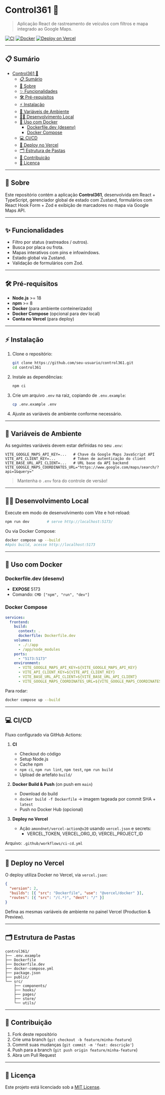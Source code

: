 # Control361 🚀

> Aplicação React de rastreamento de veículos com filtros e mapa integrado ao Google Maps.

[![CI](https://github.com/seu-usuario/control361/actions/workflows/ci-cd.yml/badge.svg)](https://github.com/seu-usuario/control361/actions/workflows/ci-cd.yml)
[![Docker](https://img.shields.io/badge/docker-ready-blue)](#docker)
[![Deploy on Vercel](https://vercel.com/button)](https://vercel.com/)

---

## 📋 Sumário

- [Control361 🚀](#control361-)
  - [📋 Sumário](#-sumário)
  - [🧐 Sobre](#-sobre)
  - [✨ Funcionalidades](#-funcionalidades)
  - [🛠️ Pré-requisitos](#️-pré-requisitos)
  - [⚡ Instalação](#-instalação)
  - [🔑 Variáveis de Ambiente](#-variáveis-de-ambiente)
  - [🧑‍💻 Desenvolvimento Local](#-desenvolvimento-local)
  - [🐳 Uso com Docker](#-uso-com-docker)
    - [Dockerfile.dev (desenv)](#dockerfiledev-desenv)
    - [Docker Compose](#docker-compose)
  - [💻 CI/CD](#-cicd)
  - [🚀 Deploy no Vercel](#-deploy-no-vercel)
  - [🗂️ Estrutura de Pastas](#️-estrutura-de-pastas)
  - [🤝 Contribuição](#-contribuição)
  - [📝 Licença](#-licença)

---

## 🧐 Sobre

Este repositório contém a aplicação **Control361**, desenvolvida em React + TypeScript, gerenciador global de estado com Zustand, formulários com React Hook Form + Zod e exibição de marcadores no mapa via Google Maps API.

---

## ✨ Funcionalidades

- Filtro por status (rastreados / outros).
- Busca por placa ou frota.
- Mapas interativos com pins e infowindows.
- Estado global via Zustand.
- Validação de formulários com Zod.

---

## 🛠️ Pré-requisitos

- **Node.js** >= 18
- **npm** >= 8
- **Docker** (para ambiente conteinerizado)
- **Docker Compose** (opcional para dev local)
- **Conta no Vercel** (para deploy)

---

## ⚡ Instalação

1. Clone o repositório:
   ```bash
   git clone https://github.com/seu-usuario/control361.git
   cd control361
   ```
2. Instale as dependências:
   ```bash
   npm ci
   ```
3. Crie um arquivo `.env` na raiz, copiando de `.env.example`:
   ```bash
   cp .env.example .env
   ```
4. Ajuste as variáveis de ambiente conforme necessário.

---

## 🔑 Variáveis de Ambiente

As seguintes variáveis devem estar definidas no seu `.env`:

```dotenv
VITE_GOOGLE_MAPS_API_KEY=...   # Chave da Google Maps JavaScript API
VITE_API_CLIENT_KEY=...        # Token de autenticação do client
VITE_BASE_URL_API_CLIENT=...   # URL base da API backend
VITE_GOOGLE_MAPS_COORDINATES_URL="https://www.google.com/maps/search/?api=1&query="
```

> Mantenha o `.env` fora do controle de versão!

---

## 🧑‍💻 Desenvolvimento Local

Execute em modo de desenvolvimento com Vite e hot-reload:

```bash
npm run dev        # serve http://localhost:5173/
```

Ou via Docker Compose:

```bash
docker compose up --build
#Após build, acesse http://localhost:5173
```

---

## 🐳 Uso com Docker

### Dockerfile.dev (desenv)

- **EXPOSE** 5173
- Comando: `CMD ["npm", "run", "dev"]`

### Docker Compose

```yaml
services:
  frontend:
    build:
      context: .
      dockerfile: Dockerfile.dev
    volumes:
      - ./:/app
      - /app/node_modules
    ports:
      - "5173:5173"
    environment:
      - VITE_GOOGLE_MAPS_API_KEY=${VITE_GOOGLE_MAPS_API_KEY}
      - VITE_API_CLIENT_KEY=${VITE_API_CLIENT_KEY}
      - VITE_BASE_URL_API_CLIENT=${VITE_BASE_URL_API_CLIENT}
      - VITE_GOOGLE_MAPS_COORDINATES_URL=${VITE_GOOGLE_MAPS_COORDINATES_URL}
```

Para rodar:

```bash
docker compose up --build
```

---

## 💻 CI/CD

Fluxo configurado via GitHub Actions:

1. **CI**

   - Checkout do código
   - Setup Node.js
   - Cache npm
   - `npm ci`, `npm run lint`, `npm test`, `npm run build`
   - Upload de artefato `build/`

2. **Docker Build & Push** (on push em `main`)

   - Download do build
   - `docker build -f Dockerfile` → imagem tageada por commit SHA + `latest`
   - Push no Docker Hub (opcional)

3. **Deploy no Vercel**
   - Ação `amondnet/vercel-action@v20` usando `vercel.json` e secrets:
     - VERCEL_TOKEN, VERCEL_ORG_ID, VERCEL_PROJECT_ID

Arquivo: `.github/workflows/ci-cd.yml`

---

## 🚀 Deploy no Vercel

O deploy utiliza Docker no Vercel, via `vercel.json`:

```json
{
  "version": 2,
  "builds": [{ "src": "Dockerfile", "use": "@vercel/docker" }],
  "routes": [{ "src": "/(.*)", "dest": "/" }]
}
```

Defina as mesmas variáveis de ambiente no painel Vercel (Production & Preview).

---

## 🗂️ Estrutura de Pastas

```
control361/
├── .env.example
├── Dockerfile
├── Dockerfile.dev
├── docker-compose.yml
├── package.json
├── public/
└── src/
    ├── components/
    ├── hooks/
    ├── pages/
    ├── store/
    └── utils/
```

---

## 🤝 Contribuição

1. Fork deste repositório
2. Crie uma branch (`git checkout -b feature/minha-feature`)
3. Commit suas mudanças (`git commit -m 'feat: descrição'`)
4. Push para a branch (`git push origin feature/minha-feature`)
5. Abra um Pull Request

---

## 📝 Licença

Este projeto está licenciado sob a [MIT License](LICENSE).
